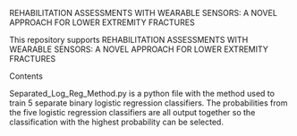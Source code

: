 REHABILITATION ASSESSMENTS WITH WEARABLE SENSORS: A NOVEL APPROACH FOR LOWER EXTREMITY FRACTURES

This repository supports REHABILITATION ASSESSMENTS WITH WEARABLE SENSORS: A NOVEL APPROACH FOR LOWER EXTREMITY FRACTURES

Contents

Separated_Log_Reg_Method.py is a python file with the method used to train 5 separate binary logistic regression classifiers. The probabilities from the five logistic regression classifiers are all output together so the classification with the highest probability can be selected.
